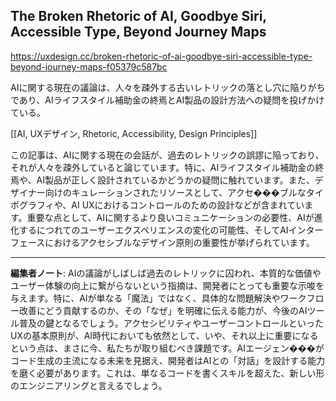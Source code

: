 ## The Broken Rhetoric of AI, Goodbye Siri, Accessible Type, Beyond Journey Maps

https://uxdesign.cc/broken-rhetoric-of-ai-goodbye-siri-accessible-type-beyond-journey-maps-f05379c587bc

AIに関する現在の議論は、人々を疎外する古いレトリックの落とし穴に陥りがちであり、AIライフスタイル補助金の終焉とAI製品の設計方法への疑問を投げかけている。

[[AI, UXデザイン, Rhetoric, Accessibility, Design Principles]]

この記事は、AIに関する現在の会話が、過去のレトリックの誤謬に陥っており、それが人々を疎外していると論じています。特に、AIライフスタイル補助金の終焉や、AI製品が正しく設計されているかどうかの疑問に触れています。また、デザイナー向けのキュレーションされたリソースとして、アクセ���ブルなタイポグラフィや、AI UXにおけるコントロールのための設計などが含まれています。重要な点として、AIに関するより良いコミュニケーションの必要性、AIが進化するにつれてのユーザーエクスペリエンスの変化の可能性、そしてAIインターフェースにおけるアクセシブルなデザイン原則の重要性が挙げられています。

---

**編集者ノート**: AIの議論がしばしば過去のレトリックに囚われ、本質的な価値やユーザー体験の向上に繋がらないという指摘は、開発者にとっても重要な示唆を与えます。特に、AIが単なる「魔法」ではなく、具体的な問題解決やワークフロー改善にどう貢献するのか、その「なぜ」を明確に伝える能力が、今後のAIツール普及の鍵となるでしょう。アクセシビリティやユーザーコントロールといったUXの基本原則が、AI時代においても依然として、いや、それ以上に重要になるという点は、まさに今、私たちが取り組むべき課題です。AIエージェン���がコード生成の主流になる未来を見据え、開発者はAIとの「対話」を設計する能力を磨く必要があります。これは、単なるコードを書くスキルを超えた、新しい形のエンジニアリングと言えるでしょう。